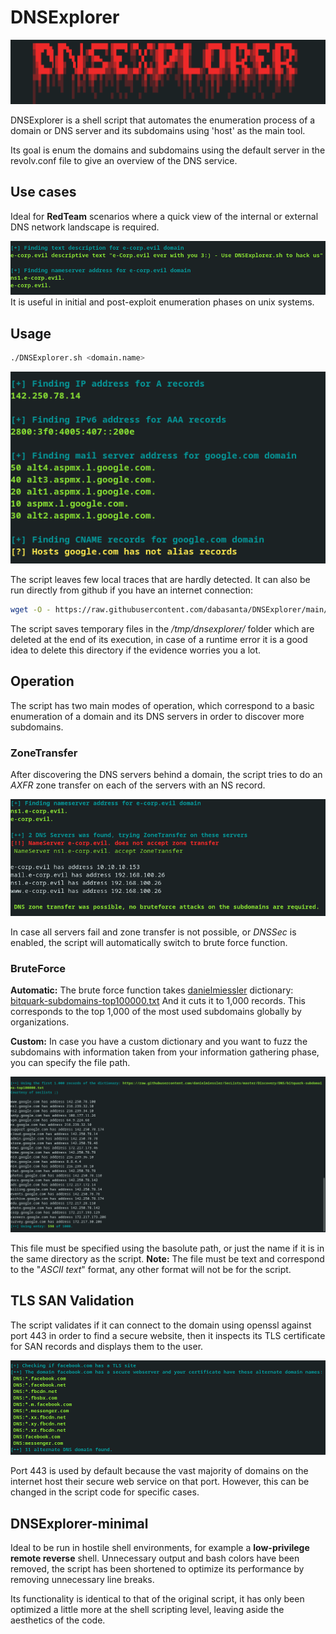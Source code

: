 # DNSExplorer

![](https://raw.githubusercontent.com/dabasanta/DNSExplorer/main/examples/banner.png)

DNSExplorer is a shell script that automates the enumeration process of a domain or DNS server and its subdomains using 'host' as the main tool.

Its goal is enum the domains and subdomains using the default server in the revolv.conf file to give an overview of the DNS service.

## Use cases

Ideal for **RedTeam** scenarios where a quick view of the internal or external DNS network landscape is required.

![](https://raw.githubusercontent.com/dabasanta/DNSExplorer/main/examples/BasicRecon2.png)
It is useful in initial and post-exploit enumeration phases on unix systems.

## Usage

```bash
./DNSExplorer.sh <domain.name>
```

![](https://raw.githubusercontent.com/dabasanta/DNSExplorer/main/examples/basicRecon.png)

The script leaves few local traces that are hardly detected. It can also be run directly from github if you have an internet connection:

```bash
wget -O - https://raw.githubusercontent.com/dabasanta/DNSExplorer/main/DNSExplorer.sh | bash
```

The script saves temporary files in the */tmp/dnsexplorer/* folder which are deleted at the end of its execution, in case of a runtime error it is a good idea to delete this directory if the evidence worries you a lot.

## Operation

The script has two main modes of operation, which correspond to a basic enumeration of a domain and its DNS servers in order to discover more subdomains.

### ZoneTransfer

After discovering the DNS servers behind a domain, the script tries to do an *AXFR* zone transfer on each of the servers with an NS record.

![](https://raw.githubusercontent.com/dabasanta/DNSExplorer/main/examples/ZoneTransfer.png)

In case all servers fail and zone transfer is not possible, or *DNSSec* is enabled, the script will automatically switch to brute force function.

### BruteForce

**Automatic:** The brute force function takes [danielmiessler](https://github.com/danielmiessler/) dictionary: [bitquark-subdomains-top100000.txt](https://raw.githubusercontent.com/danielmiessler/SecLists/master/Discovery/DNS/bitquark-subdomains-top100000.txt) And it cuts it to 1,000 records.
This corresponds to the top 1,000 of the most used subdomains globally by organizations.

**Custom:** In case you have a custom dictionary and you want to fuzz the subdomains with information taken from your information gathering phase, you can specify the file path.

![](https://raw.githubusercontent.com/dabasanta/DNSExplorer/main/examples/subdomain-bruteforce.png)

This file must be specified using the basolute path, or just the name if it is in the same directory as the script.
**Note:** The file must be text and correspond to the "*ASCII text*" format, any other format will not be for the script.

## TLS SAN Validation

The script validates if it can connect to the domain using openssl against port 443 in order to find a secure website, then it inspects its TLS certificate for SAN records and displays them to the user.

![](https://raw.githubusercontent.com/dabasanta/DNSExplorer/main/examples/TLS-SAN-Validation.png)

Port 443 is used by default because the vast majority of domains on the internet host their secure web service on that port. However, this can be changed in the script code for specific cases.

## DNSExplorer-minimal

Ideal to be run in hostile shell environments, for example a **low-privilege remote reverse** shell. Unnecessary output and bash colors have been removed, the script has been shortened to optimize its performance by removing unnecessary line breaks.

Its functionality is identical to that of the original script, it has only been optimized a little more at the shell scripting level, leaving aside the aesthetics of the code.
